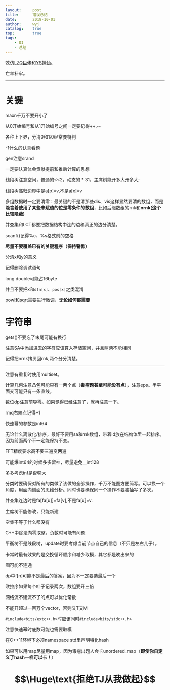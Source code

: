 ```yaml
---
layout:		post
title:		错误总结
date:		2018-10-01
author:		wyj
catalog:	true
top:		true
tags:
    - OI
    - 总结
---
```


效仿[LZQ巨佬](https://lzq.blog.luogu.org/)和[YS神仙](https://blog.csdn.net/emmmmmmmmm)。

亡羊补牢。

-----
# 关键
maxn千万不要开小了

从0开始编号和从1开始编号之间一定要记得++,--

各种上下界，分清0和1:0经常要特判

-1什么的认真看题

gen注意srand

一定要认真体会贡献提前和推后计算的思想

线段树注意空间，普通的<<2，动态的 * 31，主席树能开多大开多大;

线段树递归边界中是a[p]=v,不是a[x]=v

多组数据时一定要清零：最关键的不是清那些dis、vis这样显然要清的数组，而是**隐含着使用了某些未赋值的位是零条件的数组**，比如后缀数组的rnk和**nrnk(这个比较隐蔽)**

并查集和LCT都要把数据结构中连的边和真正的边分清楚。

scanf()记得%c、%s格式前的空格

**尽量不要覆盖已有的关键程序（保持警惕）**

分清x和y的意义

记得删除调试语句

long double可能占16byte

并且不要把x和`dfn[x]`、`pos[x]`之类混淆

powl和sqrt需要进行微调，**无论如何都需要**
# 字符串
gets()不要忘了末尾可能有换行

注意SA中添加进去的字符应该算入存储空间，并且两两不能相同

记得把nrnk拷贝回rnk,两个分分清楚。

-----
注意有重复时使用multiset。

计算几何注意凸包可能只有一两个点（**毒瘤题甚至可能没有点**），注意eps。半平面交可能只有一条直线。

数位dp注意前导零。如果觉得已经注意了，就再注意一下。

rmq右端点记得+1

快速幂的参数是int64

无论什么离散化/排序，最好不要用sa和rnk数组，带着id放在结构体里一起排序。因为前面两个不一定能保持不变。

FFT精度要求高不要三遍变两遍

可能爆int64的时候多多留神，尽量避免__int128

多多考虑inf是否够大

分类时要确保对所有的类做了该做的全部操作，千万不能图方便简写。可以换一个角度，用面向侧面的思维分析。同时也要确保同一个操作不要脑抽写了多次。

并查集连边时是fa[fa[u]]=fa[v],不是fa[u]=v.

主席树不能修改，只能新建

空集不等于什么都没有

C++中除法向零取整，负数时可能有问题

平衡树不是线段树，update时要考虑当前节点自己的信息（不只是左右儿子）。

卡常时最有效果的是交换循环顺序和减少取模，其它都是吹出来的

图可能不连通

dp中f[n]可能不是最后的答案，因为不一定要选最后一个

欧拉序如果每个叶子记录两次，数组要开三倍

网络流不建流不了的点可以优化常数

不能开超过一百万个vector，否则又T又M

`#include<bits/extc++.h>`时应该同时`#include<bits/stdc++.h>`

注意快速幂时底数可能也需要取模

在C++11环境下必须namespace std里声明特化hash

如果可以用map尽量用map，因为毒瘤出题人会卡unordered_map（**即使你自定义了hash一样可以卡！**）
# $$\Huge\text{拒绝TJ从我做起}$$
